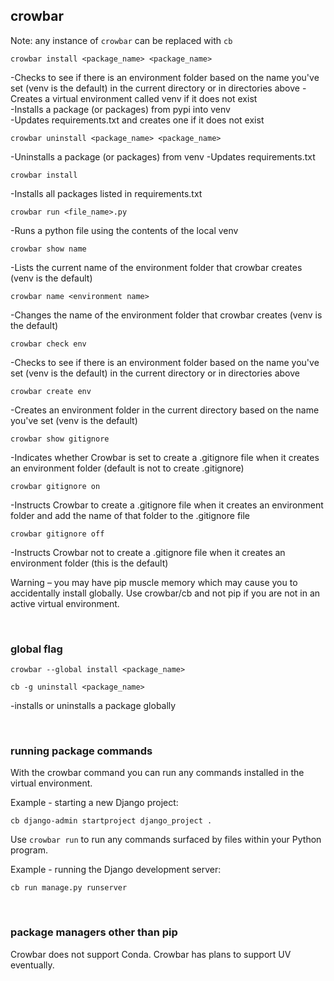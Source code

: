 ## crowbar

Note: any instance of ```crowbar``` can be replaced with ```cb```


```
crowbar install <package_name> <package_name>
```
-Checks to see if there is an environment folder based on the name you've set (venv is the default) in the current directory or in directories above
-Creates a virtual environment called venv if it does not exist<br>
-Installs a package (or packages) from pypi into venv<br>
-Updates requirements.txt and creates one if it does not exist

```
crowbar uninstall <package_name> <package_name>
```
-Uninstalls a package (or packages) from venv
-Updates requirements.txt

```
crowbar install
```
-Installs all packages listed in requirements.txt

```
crowbar run <file_name>.py
```
-Runs a python file using the contents of the local venv

```
crowbar show name
```
-Lists the current name of the environment folder that crowbar creates (venv is the default)

```
crowbar name <environment name>
```
-Changes the name of the environment folder that crowbar creates (venv is the default)

```
crowbar check env
```
-Checks to see if there is an environment folder based on the name you've set (venv is the default) in the current directory or in directories above

```
crowbar create env
```
-Creates an environment folder in the current directory based on the name you've set (venv is the default)

```
crowbar show gitignore
```
-Indicates whether Crowbar is set to create a .gitignore file when it creates an environment folder (default is not to create .gitignore)

```
crowbar gitignore on
```
-Instructs Crowbar to create a .gitignore file when it creates an environment folder and add the name of that folder to the .gitignore file

```
crowbar gitignore off
```
-Instructs Crowbar not to create a .gitignore file when it creates an environment folder (this is the default)

Warning – you may have pip muscle memory which may cause you to accidentally install globally. Use crowbar/cb and not pip if you are not in an active virtual environment.

<br>

### global flag

```
crowbar --global install <package_name>
```
```
cb -g uninstall <package_name>
```
-installs or uninstalls a package globally

<br>

### running package commands

With the crowbar command you can run any commands installed in the virtual environment.

Example - starting a new Django project:

```
cb django-admin startproject django_project .
```

Use ```crowbar run``` to run any commands surfaced by files within your Python program.

Example - running the Django development server:

```
cb run manage.py runserver
```

<br>

### package managers other than pip

Crowbar does not support Conda. Crowbar has plans to support UV eventually.